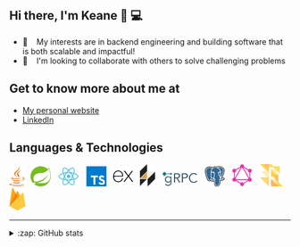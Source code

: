 ## Hi there, I'm Keane 👋 💻

- 🌱 &nbsp;&nbsp; My interests are in backend engineering and building software that is both scalable and impactful!
- 👯 &nbsp;&nbsp; I'm looking to collaborate with others to solve challenging problems

## Get to know more about me at

- [My personal website](https://keanecjy.github.io/me/)
- [LinkedIn](https://www.linkedin.com/in/keanecjy/)

## Languages & Technologies

<div>
  <a href="https://www.java.com/en/" title="Java"><img src="images/skills/java.svg" height="36" width="auto" /></a>
  &nbsp;
  <a href="https://spring.io/projects/spring-boot" title="Spring Boot"><img src="images/skills/spring.svg" height="36" width="auto" /></a>
  &nbsp;
  <a href="https://reactjs.org/" title="React"><img src="images/skills/react.svg" height="36" width="auto" /></a>
  &nbsp;
  <a href="https://www.typescriptlang.org/" title="TypeScript"><img src="images/skills/typescript.svg" height="36" width="auto" /></a>
  &nbsp;
  <a href="https://expressjs.com/" title="Express"><img src="images/skills/express.svg" height="36" width="auto" /></a>
  &nbsp;
  <a href="https://hacklang.org/" title="Hack"><img src="images/skills/hack.svg" height="40" width="auto" /></a>
  &nbsp;
  <a href="https://grpc.io/" title="gRPC"><img src="images/skills/grpc.svg" height="28" width="auto" /></a>
  &nbsp;
  <a href="https://www.postgresql.org/" title="PostgreSQL"><img src="images/skills/postgresql.svg" height="36" width="auto" /></a>
  &nbsp;
  <a href="https://graphql.org/" title="GraphQL"><img src="images/skills/graphql.svg" height="40" width="auto" /></a>
  &nbsp;
  <a href="https://flow.org/" title="Flow"><img src="images/skills/flow.png" height="40" width="auto" /></a>
  &nbsp;
  <a href="https://firebase.google.com/" title="Firebase"><img src="images/skills/firebase.svg" height="40" width="auto" /></a>
  &nbsp;

</div>

---

<details>
  <summary>:zap: GitHub stats</summary>
    <div><img alt="Keane's Github stats" src="https://github-readme-stats.vercel.app/api?username=keanecjy&show_icons=true&count_private=true" /></div>
</details>
